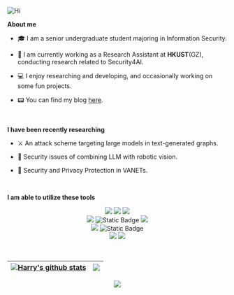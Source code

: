 ![Hi](https://user-images.githubusercontent.com/72896380/228305630-4457fd5d-ec30-4a20-b312-15568562e851.png)

**About me**

- 🎓 I am a senior undergraduate student majoring in Information Security.

- 🏫 I am currently working as a Research Assistant at **HKUST**(GZ), conducting research related to Security4AI.

- 💻 I enjoy researching and developing, and occasionally working on some fun projects.

- 📟 You can find my blog [here](https://www.dengemo.com).
<br>

**I have been recently researching**
- ⚔️ An attack scheme targeting large models in text-generated graphs.
  
- 🤖 Security issues of combining LLM with robotic vision.

- 🚗 Security and Privacy Protection in VANETs.
<br>

<!-- 
  <br><br>
       ⚔️ 1. An attack scheme targeting LM in Text2Image.
  <br>
       🤖 2. Security issues of combining LLM with robotic vision.
  <br>
       🚗 3. Security and Privacy Protection in VANETs.
-->


**I am able to utilize these tools**
<br>
<div align="center">
<p>
    <img src="https://img.shields.io/badge/Python-FFD43B?style=for-the-badge&logo=python&logoColor=blue" />
    <img src="https://img.shields.io/badge/PyTorch-EE4C2C?style=for-the-badge&logo=pytorch&logoColor=white" />
    <img src="https://img.shields.io/badge/TensorFlow-FF6F00?style=for-the-badge&logo=tensorflow&logoColor=white" />
    <br>
    <img src="https://img.shields.io/badge/JAVA-F80000?style=for-the-badge&logo=oracle&logoColor=black" /> 
    <img alt="Static Badge" src="https://img.shields.io/badge/JavaFX-GUI-black?style=for-the-badge&logoColor=white&labelColor=%2365E6D7">
    <img src="https://img.shields.io/badge/Android-3DDC84?style=for-the-badge&logo=android&logoColor=white" />
    <br>
    <img src="https://img.shields.io/badge/C%2B%2B-00599C?style=for-the-badge&logo=c%2B%2B&logoColor=white" />
    <img alt="Static Badge" src="https://img.shields.io/badge/Qt-GUI-black?style=for-the-badge&logo=qt&logoColor=%2341CD52&labelColor=%23969696" />   
    <br>
    <img src="https://img.shields.io/badge/C-00599C?style=for-the-badge&logo=c&logoColor=white" /> 
    <img src="https://img.shields.io/badge/Arduino-00979D?style=for-the-badge&logo=arduino&logoColor=white" />

<p>
</div>
<br>
   
| <a href="https://github.com/anuraghazra/github-readme-stats"><img align="center" src="https://github-readme-stats.vercel.app/api?username=Harry-Deng&show_icons=true&include_all_commits=true&theme=buefy&hide_border=true" alt="Harry's github stats" /></a> | <a href="https://github.com/anuraghazra/github-readme-stats"><img align="center" src="https://github-readme-stats.vercel.app/api/top-langs/?username=Harry-Deng&layout=compact&theme=buefy&hide_border=true" /></a> | 
| ------------- | ------------- |


<!-- Typing SVG by DenverCoder1 - https://github.com/DenverCoder1/readme-typing-svg -->
<p align="center">
  <a href="https://github.com/DenverCoder1/readme-typing-svg"><img src="https://readme-typing-svg.demolab.com/?lines=Move%20Fast%20and%20Break%20Things.&font=Fira%20Code&center=true&color=C197F9&vCenter=true&size=30&pause=1000&width=575&duration=2500"></a>
</p>
